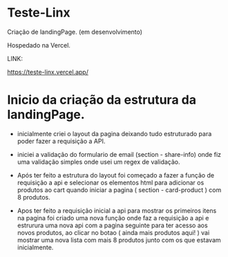 # Teste-Linx
Criação de landingPage. (em desenvolvimento)

Hospedado na Vercel.

LINK:

https://teste-linx.vercel.app/



# Inicio da criação da estrutura da landingPage.
- inicialmente criei o layout da pagina deixando tudo estruturado para poder fazer a requisição a API.
- iniciei a validação do formulario de email (section - share-info) onde fiz uma validação simples onde usei um regex de validação.
 
- Após ter feito a estrutura do layout foi começado a fazer a função de requisição a api e selecionar os elementos html para adicionar os produtos ao cart quando iniciar a pagina 
  ( section - card-product ) com 8 produtos.

- Apos ter feito a requisição inicial a api para mostrar os primeiros itens na pagina foi criado uma nova função onde faz a requisição a api e estrurura uma nova api com a pagina    seguinte para ter acesso aos novos produtos, ao clicar no botao ( ainda mais produtos aqui! ) vai mostrar uma nova lista com mais 8 produtos junto com os que estavam              inicialmente.
